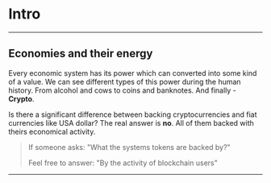 # Intro

***

## Economies and their energy

Every economic system has its power which can converted into some kind of a value. We can see different types of this power during the human history. From alcohol and cows to coins and banknotes. And finally - **Crypto**.

Is there a significant difference between backing cryptocurrencies and fiat currencies like USA dollar? The real answer is **no**. All of them backed with theirs economical activity.

> If someone asks: "What the systems tokens are backed by?"
>
> Feel free to answer: "By the activity of blockchain users"

***
